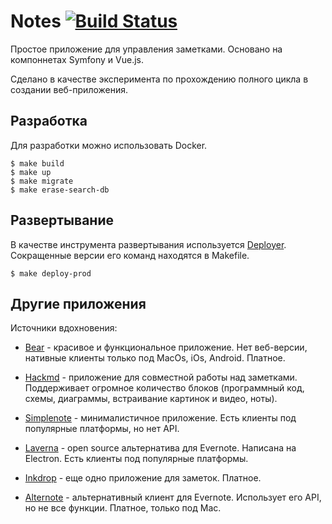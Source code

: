 # Notes [![Build Status](https://travis-ci.org/anwinged/notes.svg?branch=master)](https://travis-ci.org/anwinged/notes)

Простое приложение для управления заметками. Основано на компоннетах Symfony и
Vue.js.

Сделано в качестве эксперимента по прохождению полного цикла в создании
веб-приложения.

## Разработка

Для разработки можно использовать Docker.

    $ make build
    $ make up
    $ make migrate
    $ make erase-search-db

## Развертывание

В качестве инструмента развертывания используется
[Deployer](https://deployer.org). Сокращенные версии его команд находятся в
Makefile.

    $ make deploy-prod

## Другие приложения

Источники вдохновения:

* [Bear](http://www.bear-writer.com) - красивое и функциональное приложение. Нет
  веб-версии, нативные клиенты только под MacOs, iOs, Android. Платное.

* [Hackmd](https://hackmd.io) - приложение для совместной работы над заметками.
  Поддерживает огромное количество блоков (программный код, схемы, диаграммы,
  встраивание картинок и видео, ноты).

* [Simplenote](https://simplenote.com) - минималистичное приложение. Есть
  клиенты под популярные платформы, но нет API.

* [Laverna](https://laverna.cc) - open source альтернатива для Evernote.
  Написана на Electron. Есть клиенты под популярные платформы.

* [Inkdrop](https://www.inkdrop.info) - еще одно приложение для заметок.
  Платное.

* [Alternote](http://alternoteapp.com) - альтернативный клиент для Evernote.
  Использует его API, но не все функции. Платное, только под Mac.
